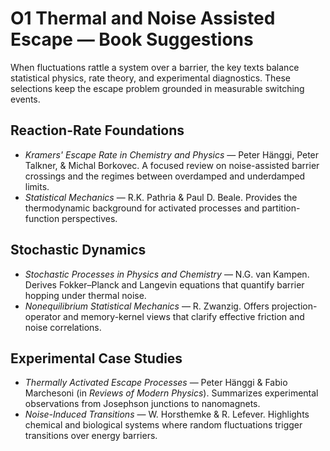 # O1 Thermal and Noise Assisted Escape — Book Suggestions

When fluctuations rattle a system over a barrier, the key texts balance statistical physics, rate theory, and experimental diagnostics. These selections keep the escape problem grounded in measurable switching events.

## Reaction-Rate Foundations
- *Kramers' Escape Rate in Chemistry and Physics* — Peter Hänggi, Peter Talkner, & Michal Borkovec. A focused review on noise-assisted barrier crossings and the regimes between overdamped and underdamped limits.
- *Statistical Mechanics* — R.K. Pathria & Paul D. Beale. Provides the thermodynamic background for activated processes and partition-function perspectives.

## Stochastic Dynamics
- *Stochastic Processes in Physics and Chemistry* — N.G. van Kampen. Derives Fokker–Planck and Langevin equations that quantify barrier hopping under thermal noise.
- *Nonequilibrium Statistical Mechanics* — R. Zwanzig. Offers projection-operator and memory-kernel views that clarify effective friction and noise correlations.

## Experimental Case Studies
- *Thermally Activated Escape Processes* — Peter Hänggi & Fabio Marchesoni (in *Reviews of Modern Physics*). Summarizes experimental observations from Josephson junctions to nanomagnets.
- *Noise-Induced Transitions* — W. Horsthemke & R. Lefever. Highlights chemical and biological systems where random fluctuations trigger transitions over energy barriers.
